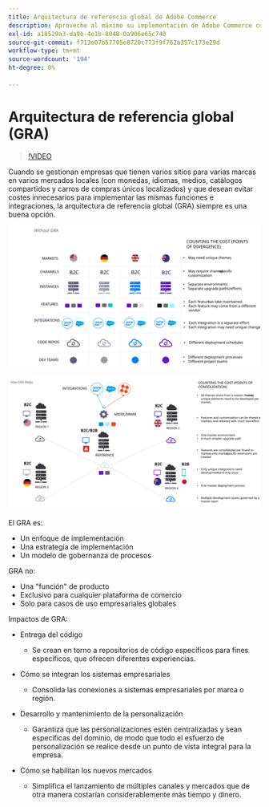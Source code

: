 ```yaml
---
title: Arquitectura de referencia global de Adobe Commerce
description: Aproveche al máximo su implementación de Adobe Commerce con una arquitectura de referencia global.
exl-id: a18529a3-da9b-4e1b-8048-0a906e65c740
source-git-commit: f713e07b57705e8720c773f9f762a357c173e29d
workflow-type: tm+mt
source-wordcount: '194'
ht-degree: 0%

---
```


# Arquitectura de referencia global (GRA)

>[!VIDEO](https://video.tv.adobe.com/v/3410528/?quality=12&learn=on)

Cuando se gestionan empresas que tienen varios sitios para varias marcas en varios mercados locales (con monedas, idiomas, medios, catálogos compartidos y carros de compras únicos localizados) y que desean evitar costes innecesarios para implementar las mismas funciones e integraciones, la arquitectura de referencia global (GRA) siempre es una buena opción.

![Tabla que explica el coste de la divergencia en la arquitectura](../../assets/playbooks/divergent-architecture.svg)

![Tabla que explica el coste de los archivos consolidados en arquitectura](../../assets/playbooks/consolidated-architecture.svg)

El GRA es:

- Un enfoque de implementación
- Una estrategia de implementación
- Un modelo de gobernanza de procesos

GRA no:

- Una &quot;función&quot; de producto
- Exclusivo para cualquier plataforma de comercio
- Solo para casos de uso empresariales globales

Impactos de GRA:

- Entrega del código

   - Se crean en torno a repositorios de código específicos para fines específicos, que ofrecen diferentes experiencias.

- Cómo se integran los sistemas empresariales

   - Consolida las conexiones a sistemas empresariales por marca o región.

- Desarrollo y mantenimiento de la personalización

   - Garantiza que las personalizaciones estén centralizadas y sean específicas del dominio, de modo que todo el esfuerzo de personalización se realice desde un punto de vista integral para la empresa.

- Cómo se habilitan los nuevos mercados

   - Simplifica el lanzamiento de múltiples canales y mercados que de otra manera costarían considerablemente más tiempo y dinero.
